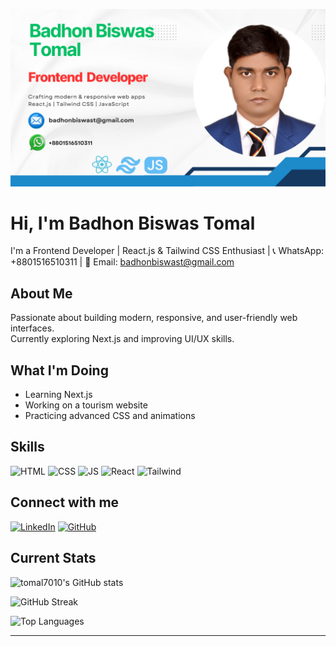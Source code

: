 ![Banner](https://github.com/tomal7010/tomal7010/blob/dc8efb3a3915038074ba9e7ea8aa903ec6838254/Badhon%20Biswas%20Tomal%20Frontend%20%20Developer%20Github%20Banner.png)
# Hi, I'm Badhon Biswas Tomal
 I'm a Frontend Developer | React.js & Tailwind CSS Enthusiast | 📞 WhatsApp: +8801516510311 | 📧 Email: badhonbiswast@gmail.com
## About Me
Passionate about building modern, responsive, and user-friendly web interfaces.  
Currently exploring Next.js and improving UI/UX skills.  
## What I'm Doing
-  Learning Next.js
-  Working on a tourism website
-  Practicing advanced CSS and animations
## Skills
![HTML](https://skillicons.dev/icons?i=html)
![CSS](https://skillicons.dev/icons?i=css)
![JS](https://skillicons.dev/icons?i=js)
![React](https://skillicons.dev/icons?i=react)
![Tailwind](https://skillicons.dev/icons?i=tailwind)
## Connect with me
[![LinkedIn](https://img.shields.io/badge/LinkedIn-blue?logo=linkedin)](https://linkedin.com/in/yourusername)
[![GitHub](https://img.shields.io/badge/GitHub-black?logo=github)](https://github.com/tomal7010)
## Current Stats
![tomal7010's GitHub stats](https://github-readme-stats.vercel.app/api?username=tomal7010&show_icons=true&theme=radical)

![GitHub Streak](https://github-readme-streak-stats-eight.vercel.app?user=tomal7010&theme=radical)

![Top Languages](https://github-readme-stats.vercel.app/api/top-langs/?username=tomal7010&layout=compact)  

---

